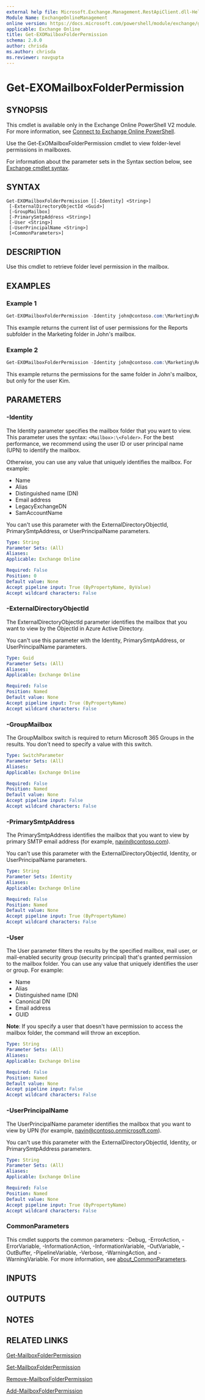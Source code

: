 ```yaml
---
external help file: Microsoft.Exchange.Management.RestApiClient.dll-Help.xml
Module Name: ExchangeOnlineManagement
online version: https://docs.microsoft.com/powershell/module/exchange/get-exomailboxfolderpermission
applicable: Exchange Online
title: Get-EXOMailboxFolderPermission
schema: 2.0.0
author: chrisda
ms.author: chrisda
ms.reviewer: navgupta
---
```


# Get-EXOMailboxFolderPermission

## SYNOPSIS
This cmdlet is available only in the Exchange Online PowerShell V2 module. For more information, see [Connect to Exchange Online PowerShell](https://docs.microsoft.com/powershell/exchange/connect-to-exchange-online-powershell).

Use the Get-ExOMailboxFolderPermission cmdlet to view folder-level permissions in mailboxes.

For information about the parameter sets in the Syntax section below, see [Exchange cmdlet syntax](https://docs.microsoft.com/powershell/exchange/exchange-cmdlet-syntax).

## SYNTAX

```
Get-EXOMailboxFolderPermission [[-Identity] <String>]
 [-ExternalDirectoryObjectId <Guid>]
 [-GroupMailbox]
 [-PrimarySmtpAddress <String>]
 [-User <String>]
 [-UserPrincipalName <String>]
 [<CommonParameters>]
```

## DESCRIPTION
Use this cmdlet to retrieve folder level permission in the mailbox.

## EXAMPLES

### Example 1
```powershell
Get-EXOMailboxFolderPermission -Identity john@contoso.com:\Marketing\Reports
```

This example returns the current list of user permissions for the Reports subfolder in the Marketing folder in John's mailbox.

### Example 2
```powershell
Get-EXOMailboxFolderPermission -Identity john@contoso.com:\Marketing\Reports -User Kim@contoso.com
```

This example returns the permissions for the same folder in John's mailbox, but only for the user Kim.

## PARAMETERS

### -Identity
The Identity parameter specifies the mailbox folder that you want to view. This parameter uses the syntax: `<Mailbox>:\<Folder>`. For the best performance, we recommend using the user ID or user principal name (UPN) to identify the mailbox.

Otherwise, you can use any value that uniquely identifies the mailbox. For example:

- Name
- Alias
- Distinguished name (DN)
- Email address
- LegacyExchangeDN
- SamAccountName

You can't use this parameter with the ExternalDirectoryObjectId, PrimarySmtpAddress, or UserPrincipalName parameters.

```yaml
Type: String
Parameter Sets: (All)
Aliases:
Applicable: Exchange Online

Required: False
Position: 0
Default value: None
Accept pipeline input: True (ByPropertyName, ByValue)
Accept wildcard characters: False
```

### -ExternalDirectoryObjectId
The ExternalDirectoryObjectId parameter identifies the mailbox that you want to view by the ObjectId in Azure Active Directory.

You can't use this parameter with the Identity, PrimarySmtpAddress, or UserPrincipalName parameters.

```yaml
Type: Guid
Parameter Sets: (All)
Aliases:
Applicable: Exchange Online

Required: False
Position: Named
Default value: None
Accept pipeline input: True (ByPropertyName)
Accept wildcard characters: False
```

### -GroupMailbox
The GroupMailbox switch is required to return Microsoft 365 Groups in the results. You don't need to specify a value with this switch.

```yaml
Type: SwitchParameter
Parameter Sets: (All)
Aliases:
Applicable: Exchange Online

Required: False
Position: Named
Default value: None
Accept pipeline input: False
Accept wildcard characters: False
```

### -PrimarySmtpAddress
The PrimarySmtpAddress identifies the mailbox that you want to view by primary SMTP email address (for example, navin@contoso.com).

You can't use this parameter with the ExternalDirectoryObjectId, Identity, or UserPrincipalName parameters.

```yaml
Type: String
Parameter Sets: Identity
Aliases:
Applicable: Exchange Online

Required: False
Position: Named
Default value: None
Accept pipeline input: True (ByPropertyName)
Accept wildcard characters: False
```

### -User
The User parameter filters the results by the specified mailbox, mail user, or mail-enabled security group (security principal) that's granted permission to the mailbox folder. You can use any value that uniquely identifies the user or group. For example:

- Name
- Alias
- Distinguished name (DN)
- Canonical DN
- Email address
- GUID

**Note**: If you specify a user that doesn't have permission to access the mailbox folder, the command will throw an exception.

```yaml
Type: String
Parameter Sets: (All)
Aliases:
Applicable: Exchange Online

Required: False
Position: Named
Default value: None
Accept pipeline input: False
Accept wildcard characters: False
```

### -UserPrincipalName
The UserPrincipalName parameter identifies the mailbox that you want to view by UPN (for example, navin@contoso.onmicrosoft.com).

You can't use this parameter with the ExternalDirectoryObjectId, Identity, or PrimarySmtpAddress parameters.

```yaml
Type: String
Parameter Sets: (All)
Aliases:
Applicable: Exchange Online

Required: False
Position: Named
Default value: None
Accept pipeline input: True (ByPropertyName)
Accept wildcard characters: False
```

### CommonParameters
This cmdlet supports the common parameters: -Debug, -ErrorAction, -ErrorVariable, -InformationAction, -InformationVariable, -OutVariable, -OutBuffer, -PipelineVariable, -Verbose, -WarningAction, and -WarningVariable. For more information, see [about_CommonParameters](https://go.microsoft.com/fwlink/p/?LinkID=113216).

## INPUTS

###  

## OUTPUTS

###  

## NOTES

## RELATED LINKS

[Get-MailboxFolderPermission](Get-MailboxFolderPermission.md)

[Set-MailboxFolderPermission](Set-MailboxFolderPermission.md)

[Remove-MailboxFolderPermission](Remove-MailboxFolderPermission.md)

[Add-MailboxFolderPermission](Add-MailboxFolderPermission.md)
